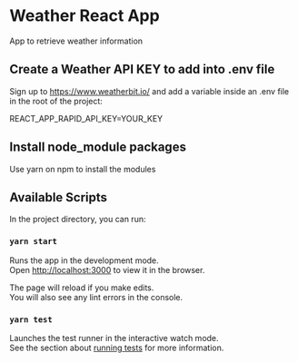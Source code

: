 # Weather React App

App to retrieve weather information

## Create a Weather API KEY to add into .env file

Sign up to https://www.weatherbit.io/ and add a variable inside an .env file in the root of the project:

REACT_APP_RAPID_API_KEY=YOUR_KEY

## Install node_module packages

Use yarn on npm to install the modules

## Available Scripts

In the project directory, you can run:

### `yarn start`

Runs the app in the development mode.\
Open [http://localhost:3000](http://localhost:3000) to view it in the browser.

The page will reload if you make edits.\
You will also see any lint errors in the console.

### `yarn test`

Launches the test runner in the interactive watch mode.\
See the section about [running tests](https://facebook.github.io/create-react-app/docs/running-tests) for more information.
